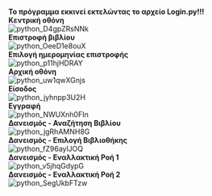 **Το πρόγραμμα εκκινεί εκτελώντας το αρχείο Login.py!!!**  
**Κεντρική οθόνη**  
![python_D4gpZRsNNk](https://user-images.githubusercontent.com/95766082/168568849-cefd1857-794c-49b5-ae67-c537f4ba2ba0.png)  
**Επιστροφή βιβλίου**  
![python_OeeD1e8ouX](https://user-images.githubusercontent.com/95766082/168568866-159a892d-a799-474c-b22b-0631f8f12caf.png)  
**Επιλογή ημερομηνίας επιστροφής**  
![python_p11hjHDRAY](https://user-images.githubusercontent.com/95766082/168568875-5cdd74ff-edfb-4910-9f24-cd63fd66814d.png)  
**Αρχική οθόνη**  
![python_uw1qwXGnjs](https://user-images.githubusercontent.com/95766082/169520045-0916b9ac-5960-44e1-bcd5-2c4d36180b61.png)  
**Είσοδος**  
![python_jyhnpp3U2H](https://user-images.githubusercontent.com/95766082/169520107-aa9fa51c-9e08-46d2-af77-fe8e73c9864f.png)  
**Εγγραφή**  
![python_NWUXnh0FIn](https://user-images.githubusercontent.com/95766082/169520120-cc16df07-7c03-4e38-a5ec-4be0e5eaffcc.png)  
**Δανεισμός - Αναζήτηση Βιβλίου**  
![python_jgRhAMNH8G](https://user-images.githubusercontent.com/95766082/171051776-803c5109-0b9e-4263-b371-b1772210565b.png)  
**Δανεισμός - Επιλογή Βιβλιοθήκης**  
![python_fZ96aylJOQ](https://user-images.githubusercontent.com/95766082/171051835-1b30b0e7-bc6b-4160-8805-a96192ff42e6.png)  
**Δανεισμός - Εναλλακτική Ροή 1**  
![python_v5jhqGdypG](https://user-images.githubusercontent.com/95766082/171051862-90972d04-4423-458d-a64c-9f6aa6a24a2c.png)  
**Δανεισμός - Εναλλακτική Ροή 2**  
![python_SegUkbFTzw](https://user-images.githubusercontent.com/95766082/171051892-aaa33964-4fb8-4ce5-9dfa-33d2000d1ac5.png)  
